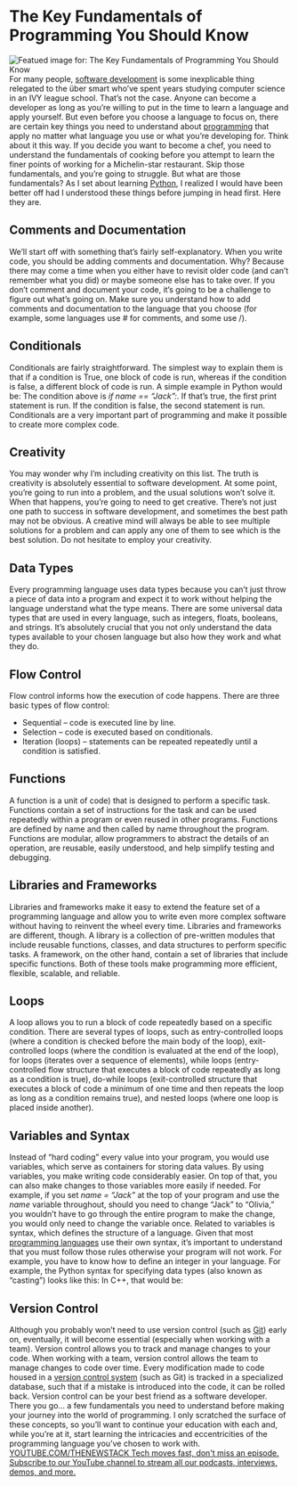 # The Key Fundamentals of Programming You Should Know
![Featued image for: The Key Fundamentals of Programming You Should Know](https://cdn.thenewstack.io/media/2024/11/864cbea2-diana-light-gpq9scx8psg-unsplash-1-1024x691.jpg)
For many people,
[software development](https://thenewstack.io/software-development/) is some inexplicable thing relegated to the über smart who’ve spent years studying computer science in an IVY league school.
That’s not the case.
Anyone can become a developer as long as you’re willing to put in the time to learn a language and apply yourself. But even before you choose a language to focus on, there are certain key things you need to understand about
[programming](https://thenewstack.io/coding-sucks-anyway-matt-welsh-on-the-end-of-programming/) that apply no matter what language you use or what you’re developing for.
Think about it this way. If you decide you want to become a chef, you need to understand the fundamentals of cooking before you attempt to learn the finer points of working for a Michelin-star restaurant. Skip those fundamentals, and you’re going to struggle.
But what are those fundamentals? As I set about learning
[Python](https://thenewstack.io/python/), I realized I would have been better off had I understood these things before jumping in head first.
Here they are.
## Comments and Documentation
We’ll start off with something that’s fairly self-explanatory. When you write code, you should be adding comments and documentation. Why? Because there may come a time when you either have to revisit older code (and can’t remember what you did) or maybe someone else has to take over. If you don’t comment and document your code, it’s going to be a challenge to figure out what’s going on. Make sure you understand how to add comments and documentation to the language that you choose (for example, some languages use # for comments, and some use /).
## Conditionals
Conditionals are fairly straightforward. The simplest way to explain them is that if a condition is True, one block of code is run, whereas if the condition is false, a different block of code is run. A simple example in Python would be:
The condition above is
*if name == “Jack”:*. If that’s true, the first print statement is run. If the condition is false, the second statement is run. Conditionals are a very important part of programming and make it possible to create more complex code.
## Creativity
You may wonder why I’m including creativity on this list. The truth is creativity is absolutely essential to software development. At some point, you’re going to run into a problem, and the usual solutions won’t solve it. When that happens, you’re going to need to get creative. There’s not just one path to success in software development, and sometimes the best path may not be obvious. A creative mind will always be able to see multiple solutions for a problem and can apply any one of them to see which is the best solution. Do not hesitate to employ your creativity.
## Data Types
Every programming language uses data types because you can’t just throw a piece of data into a program and expect it to work without helping the language understand what the type means. There are some universal data types that are used in every language, such as integers, floats, booleans, and strings. It’s absolutely crucial that you not only understand the data types available to your chosen language but also how they work and what they do.
## Flow Control
Flow control informs how the execution of code happens. There are three basic types of flow control:
- Sequential – code is executed line by line.
- Selection – code is executed based on conditionals.
- Iteration (loops) – statements can be repeated repeatedly until a condition is satisfied.
## Functions
A function is a unit of code) that is designed to perform a specific task. Functions contain a set of instructions for the task and can be used repeatedly within a program or even reused in other programs. Functions are defined by name and then called by name throughout the program. Functions are modular, allow programmers to abstract the details of an operation, are reusable, easily understood, and help simplify testing and debugging.
## Libraries and Frameworks
Libraries and frameworks make it easy to extend the feature set of a programming language and allow you to write even more complex software without having to reinvent the wheel every time. Libraries and frameworks are different, though. A library is a collection of pre-written modules that include reusable functions, classes, and data structures to perform specific tasks. A framework, on the other hand, contain a set of libraries that include specific functions. Both of these tools make programming more efficient, flexible, scalable, and reliable.
## Loops
A loop allows you to run a block of code repeatedly based on a specific condition. There are several types of loops, such as entry-controlled loops (where a condition is checked before the main body of the loop), exit-controlled loops (where the condition is evaluated at the end of the loop), for loops (iterates over a sequence of elements), while loops (entry-controlled flow structure that executes a block of code repeatedly as long as a condition is true), do-while loops (exit-controlled structure that executes a block of code a minimum of one time and then repeats the loop as long as a condition remains true), and nested loops (where one loop is placed inside another).
## Variables and Syntax
Instead of “hard coding” every value into your program, you would use variables, which serve as containers for storing data values. By using variables, you make writing code considerably easier. On top of that, you can also make changes to those variables more easily if needed. For example, if you set
*name = “Jack”* at the top of your program and use the *name* variable throughout, should you need to change “Jack” to “Olivia,” you wouldn’t have to go through the entire program to make the change, you would only need to change the variable once.
Related to variables is syntax, which defines the structure of a language. Given that most
[programming languages](https://thenewstack.io/programming-languages/) use their own syntax, it’s important to understand that you must follow those rules otherwise your program will not work. For example, you have to know how to define an integer in your language. For example, the Python syntax for specifying data types (also known as “casting”) looks like this:
In C++, that would be:
## Version Control
Although you probably won’t need to use version control (such as
[Git](https://thenewstack.io/need-to-know-git-start-here/)) early on, eventually, it will become essential (especially when working with a team). Version control allows you to track and manage changes to your code. When working with a team, version control allows the team to manage changes to code over time. Every modification made to code housed in a [version control system](https://thenewstack.io/5-version-control-tools-game-developers-should-know-about/) (such as Git) is tracked in a specialized database, such that if a mistake is introduced into the code, it can be rolled back. Version control can be your best friend as a software developer.
There you go… a few fundamentals you need to understand before making your journey into the world of programming. I only scratched the surface of these concepts, so you’ll want to continue your education with each and, while you’re at it, start learning the intricacies and eccentricities of the programming language you’ve chosen to work with.
[
YOUTUBE.COM/THENEWSTACK
Tech moves fast, don't miss an episode. Subscribe to our YouTube
channel to stream all our podcasts, interviews, demos, and more.
](https://youtube.com/thenewstack?sub_confirmation=1)